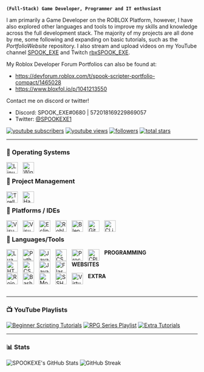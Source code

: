 **`(Full-Stack) Game Developer, Programmer and IT enthusiast`**

I am primarily a Game Developer on the ROBLOX Platform, however, I have also explored other languages and tools to improve my skills and knowledge across the full development stack. The majority of my projects are all done by me, some following and expanding on basic tutorials, such as the *PortfolioWebsite* repository. I also stream and upload videos on my YouTube channel [SPOOK_EXE][youtube] and Twitch [rbxSPOOK_EXE][twitch].

My Roblox Developer Forum Portfolios can also be found at:
- https://devforum.roblox.com/t/spook-scripter-portfolio-compact/1465028
- https://www.bloxfol.io/p/1041213550

Contact me on discord or twitter!
- Discord: SPOOK_EXE#0680 | 572018169229869057
- Twitter: [@SPOOKEXE1](https://twitter.com/SPOOKEXE1)

 <p align="left">
      <a href="https://www.youtube.com/c/spook_exe?sub_confirmation=1">
         <img alt="youtube subscribers" title="YouTube Subscribers" src="https://custom-icon-badges.demolab.com/youtube/channel/subscribers/UCEwgh-qSICxQ0dHpwBOCXIg?color=%23E05D44&label=SUBSCRIBERS&logo=video&logoColor=white&style=for-the-badge&labelColor=CE4630"/></a> 
      <a href="https://www.youtube.com/c/spook_exe">
         <img alt="youtube views" title="YouTube Views" src="https://custom-icon-badges.demolab.com/youtube/channel/views/UCEwgh-qSICxQ0dHpwBOCXIg?color=%23E1AD0E&logo=eye&logoColor=white&style=for-the-badge&labelColor=C79600"/></a> 
      <a href="https://github.com/SPOOKEXE?tab=followers">
         <img alt="followers" title="Github Followers" src="https://custom-icon-badges.demolab.com/github/followers/SPOOKEXE?color=236ad3&labelColor=1155ba&style=for-the-badge&logo=person-add&label=Follow&logoColor=white"/></a>
      <a href="https://github.com/SPOOKEXE?tab=repositories&sort=stargazers">
         <img alt="total stars" title="Stars on GitHub" src="https://custom-icon-badges.demolab.com/github/stars/SPOOKEXE?color=55960c&style=for-the-badge&labelColor=488207&logo=star"/></a>
   </p>

---
### 🧰 Operating Systems
<img align="left" alt="Linux [Ubuntu]" width="30px" style="padding-right:10px;" src="https://cdn.jsdelivr.net/gh/devicons/devicon/icons/ubuntu/ubuntu-plain.svg" />
<img align="left" alt="Windows" width="30px" style="padding-right:10px;" src="https://cdn.jsdelivr.net/gh/devicons/devicon/icons/windows8/windows8-original.svg" />
<br />

### 🧰 Project Management
<p align="left">
<img align="left" alt="Trello" width="30px" style="padding-right:10px;" src="https://cdn.jsdelivr.net/gh/devicons/devicon/icons/trello/trello-plain.svg" />
<img align="left" alt="Hack-N-Plan" width="30px" style="padding-right:10px;" src="https://hacknplan.com/wp-content/uploads/2016/05/icon_web.png" />
</p>
<br />

### 🧰 Platforms / IDEs
<p align="left">

<img align="left" alt="Visual Studio Code" width="30px" style="padding-right:10px;" src="https://cdn.jsdelivr.net/gh/devicons/devicon/icons/vscode/vscode-original.svg"/> 
<img align="left" alt="Visual Studio" width="30px" style="padding-right:10px;" src="https://cdn.jsdelivr.net/gh/devicons/devicon/icons/visualstudio/visualstudio-plain.svg"/>
<img align="left" alt="Eclipse" width="30px" style="padding-right:10px;" src="https://icons.iconarchive.com/icons/papirus-team/papirus-apps/512/eclipse-icon.png"/>
<img align="left" alt="Roblox Studio" width="30px" style="padding-right:10px;" src="https://devforum-uploads.s3.dualstack.us-east-2.amazonaws.com/uploads/optimized/4X/6/2/f/62f64963b3b8eda573996bdfb646729e818ef77b_2_500x500.png" />
<img align="left" alt="Blender" width="30px" style="padding-right:10px;" src="https://cdn.jsdelivr.net/gh/devicons/devicon/icons/blender/blender-original.svg" />
<img align="left" alt="GitHub" width="30px" style="padding-right:10px;" src="https://cdn.jsdelivr.net/gh/devicons/devicon/icons/github/github-original.svg" />
<img align="left" alt="CLion" width="30px" style="padding-right:10px;" src="https://insmac.org/uploads/posts/2017-08/1503166470_clion.png" />

</p>
<br />

### 🧰 Languages/Tools

<p align="left">

**PROGRAMMING**
<img align="left" alt="Lua" width="30px" style="padding-right:10px;" src="https://cdn.jsdelivr.net/gh/devicons/devicon/icons/lua/lua-plain-wordmark.svg" />
<img align="left" alt="Python" width="30px" style="padding-right:10px;" src="https://cdn.jsdelivr.net/gh/devicons/devicon/icons/python/python-plain.svg" />
<img align="left" alt="Java" width="30px" style="padding-right:10px;" src="https://cdn.jsdelivr.net/gh/devicons/devicon/icons/java/java-original.svg"/>
<img align="left" alt="CSharp" width="30px" style="padding-right:10px;" src="https://cdn.jsdelivr.net/gh/devicons/devicon/icons/csharp/csharp-original.svg"/>
<img align="left" alt="Processing" width="30px" style="padding-right:10px;" src="https://cdn.jsdelivr.net/gh/devicons/devicon/icons/processing/processing-plain-wordmark.svg" />
<img align="left" alt="CPlusPlus" width="30px" style="padding-right:10px;" src="https://img.icons8.com/color/344/c-plus-plus-logo.png" />

**WEBSITES**
<img align="left" alt="HTML5" width="30px" style="padding-right:10px;" src="https://cdn.jsdelivr.net/gh/devicons/devicon/icons/html5/html5-plain.svg" />
<img align="left" alt="CSS" width="30px" style="padding-right:10px;" src="https://cdn.jsdelivr.net/gh/devicons/devicon/icons/css3/css3-plain.svg" />
<img align="left" alt="JavaScript" width="30px" style="padding-right:10px;" src="https://cdn.jsdelivr.net/gh/devicons/devicon/icons/javascript/javascript-plain.svg" />
<img align="left" alt="Flask" width="30px" style="padding-right:10px;" src="https://cdn.jsdelivr.net/gh/devicons/devicon/icons/flask/flask-original.svg" />

**EXTRA**
<img align="left" alt="Rojo" width="30px" style="padding-right:10px;" src="https://rojo.space/assets/images/logo-151511d418967797798e02dc0ca74aaf.png" />
<img align="left" alt="Bash" width="30px" style="padding-right:10px;" src="https://cdn.jsdelivr.net/gh/devicons/devicon/icons/bash/bash-original.svg" />
<img align="left" alt="MongoDB" width="30px" style="padding-right:10px;" src="https://cdn.jsdelivr.net/gh/devicons/devicon/icons/mongodb/mongodb-original.svg" />
<img align="left" alt="SSH" width="30px" style="padding-right:10px;" src="https://cdn.jsdelivr.net/gh/devicons/devicon/icons/ssh/ssh-original.svg" />
<img align="left" alt="VirtualBox" width="30px" style="padding-right:10px;" src="https://computingforgeeks.com/wp-content/uploads/2016/03/virtualbox.png" />

</p>
<br />

---

### 📺 YouTube Playlists
<!-- BEGIN YOUTUBE-CARDS -->
[![Beginner Scripting Tutorials](https://ytcards.demolab.com/?id=Qww-GaPuWLQ&title=Beginner+Scripting+Tutorials&background_color=%230d1117&title_color=%23ffffff&stats_color=%23dedede&width=250&duration=655 "Beginner Scripting Tutorials Playlist")](https://www.youtube.com/playlist?list=PLbgTkBDB9V7S-GJ1_KJHWaCYeGu73e2G8)
[![RPG Series Playlist](https://ytcards.demolab.com/?id=Fr1enkyLGmg&title=RPG+Series+Playlist&background_color=%230d1117&title_color=%23ffffff&stats_color=%23dedede&width=250&duration=655 "RPG Series Playlist")](https://www.youtube.com/playlist?list=PLbgTkBDB9V7S-GJ1_KJHWaCYeGu73e2G8)
[![Extra Tutorials](https://ytcards.demolab.com/?id=HOmaLRf_jws&title=Extra+Tutorials&background_color=%230d1117&title_color=%23ffffff&stats_color=%23dedede&width=250&duration=655 "Extra Tutorials Playlist")](https://www.youtube.com/playlist?list=PLbgTkBDB9V7TM7p4jXYvJrVghTcjA5Ax3)
<!-- END YOUTUBE-CARDS -->

---

### 📊 Stats

![SPOOKEXE's GitHub Stats](https://github-readme-stats.vercel.app/api?username=spookexe&show_icons=true&theme=gruvbox)
![GitHub Streak](https://streak-stats.demolab.com?user=SPOOKEXE&theme=gruvbox&border_radius=4.5)

#

[youtube]: https://www.youtube.com/channel/UCEwgh-qSICxQ0dHpwBOCXIg
[twitch]: https://www.twitch.tv/rbxspook_exe
